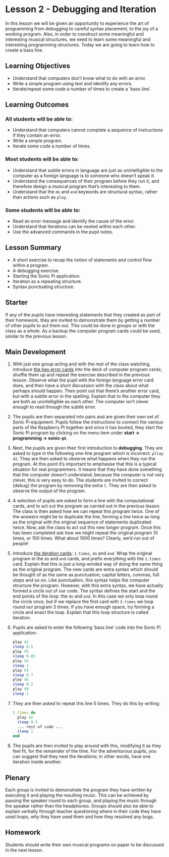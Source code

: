 # Lesson 2 - Debugging and Iteration

In this lesson we will be given an opportunity to experience the art of programming from debugging to careful syntax placement, to the joy of a working program. Also, in order to construct some meaningful and interesting musical structures, we need to learn some meaningful and interesting programming structures. Today we are going to learn how to create a bass line.

## Learning Objectives

- Understand that computers don’t know what to do with an error.
- Write a simple program using text and identify any errors.
- Iterate/repeat some code a number of times to create a 'bass line'.

## Learning Outcomes

### All students will be able to:

- Understand that computers cannot complete a sequence of instructions if they contain an error.
- Write a simple program.
- Iterate some code a number of times.

### Most students will be able to:

- Understand that subtle errors in language are just as unintelligible to the computer as a foreign language is to someone who doesn’t speak it.
- Understand the consequences of their program before they run it, and therefore design a musical program that’s interesting to them.
- Understand that the `do` and `end` keywords are structural syntax, rather than actions such as `play`.

### Some students will be able to:

- Read an error message and identify the cause of the error.
- Understand that iterations can be nested within each other.
- Use the advanced commands in the pupil notes.

## Lesson Summary

- A short exercise to recap the notion of statements and control flow within a program.
- A debugging exercise.
- Starting the Sonic Pi application.
- Iteration as a repeating structure.
- Syntax punctuating structure.

## Starter

If any of the pupils have interesting statements that they created as part of their homework, they are invited to demonstrate them by getting a number of other pupils to act them out. This could be done in groups or with the class as a whole. As a backup the computer program cards could be used, similar to the previous lesson.

## Main Development

1. With just one group acting and with the rest of the class watching, introduce [the two error cards](files/Lesson-2-Debug-Cards.pdf) into the deck of computer program cards; shuffle them up and repeat the exercise described in the previous lesson. Observe what the pupil with the foreign language error card does, and then have a short discussion with the class about what perhaps should happen. Then point out that there’s another error card, but with a subtle error in the spelling. Explain that to the computer they are both as unintelligible as each other. The computer isn’t clever enough to read through the subtle error.

1. The pupils are then separated into pairs and are given their own set of Sonic Pi equipment. Pupils follow the instructions to connect the various parts of the Raspberry Pi together and once it has booted, they start the Sonic Pi program by clicking on the menu item under **start -> programming -> sonic-pi**.

1. Next, the pupils are given their first introduction to **debugging**. They are asked to type in the following one-line program which is incorrect: `pllay 42`. They are then asked to observe what happens when they run the program. At this point it’s important to emphasise that this is a typical situation for real programmers. It means that they have done something that the computer doesn’t understand; because the computer is not very clever, this is very easy to do. The students are invited to correct (debug) the program by removing the extra `l`. They are then asked to observe the output of the program.

1. A selection of pupils are asked to form a line with the computational cards, and to act out the program as carried out in the previous lesson. The class is then asked how we can repeat this program twice. One of the answers might be to duplicate the line, forming a line twice as long as the original with the original sequence of statements duplicated twice. Now, ask the class to act out this new longer program. Once this has been completed ask how we might repeat the original program 10 times, or 100 times. What about 1000 times? Clearly, we’d run out of people!

1. Introduce [the iteration cards](files/Lesson-2-Iteration-Cards.pdf): `1.times`, `do` and `end`. Wrap the original program in the `do` and `end` cards, and prefix everything with the `1.times` card. Explain that this is just a long-winded way of doing the same thing as the original program. The new cards are extra syntax which should be thought of as the same as punctuation; capital letters, commas, full stops and so on. Like punctuation, this syntax helps the computer structure the program. However, with this extra syntax, we have actually formed a circle out of our code. The syntax defines the start and the end points of the loop: the `do` and `end`. In this case we only loop round the circle once, but if we replace the first card with `3.times` we loop round our program 3 times. If you have enough space, try forming a circle and enact the loop. Explain that this loop structure is called iteration.

1. Pupils are asked to enter the following ‘bass line’ code into the Sonic Pi application:

    ```ruby
    play 42
    sleep 0.5
    play 45
    sleep 0.85
    play 54
    sleep 1
    play 54
    sleep 0.7
    play 45
    sleep 0.2
    play 49
    sleep 1
    ```

1. They are then asked to repeat this line 5 times. They do this by writing:

    ```ruby
    5.times do
      play 42
      sleep 0.5
      ... rest of code ...
      sleep 1
    end
    ```

1. The pupils are then invited to play around with this, modifying it as they feel fit, for the remainder of the time. For the adventurous pupils, you can suggest that they nest the iterations; in other words, have one iteration inside another.

## Plenary

Each group is invited to demonstrate the program they have written by executing it and playing the resulting music. This can be achieved by passing the speaker round to each group, and playing the music through the speaker rather than the headphones. Groups should also be able to explain verbally through teacher questioning where in their code they have used loops, why they have used them and how they resolved any bugs.

## Homework

Students should write their own musical programs on paper to be discussed in the next lesson.
